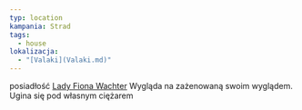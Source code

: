 ```yaml
---
typ: location
kampania: Strad
tags:
  - house
lokalizacja:
  - "[Valaki](Valaki.md)"
---
```

posiadłość [Lady Fiona Wachter](../NPC/Lady%20Fiona%20Wachter.md)
Wygląda na zażenowaną swoim wyglądem. Ugina się pod własnym ciężarem